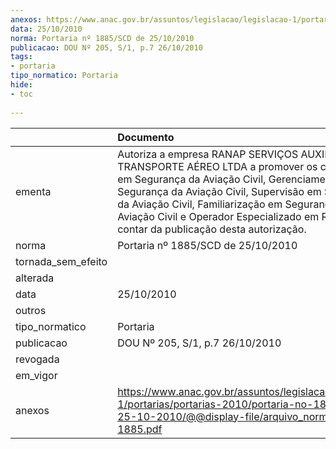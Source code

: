 ```yaml
---
anexos: https://www.anac.gov.br/assuntos/legislacao/legislacao-1/portarias/portarias-2010/portaria-no-1885-scd-de-25-10-2010/@@display-file/arquivo_norma/PA2010-1885.pdf
data: 25/10/2010
norma: Portaria nº 1885/SCD de 25/10/2010
publicacao: DOU Nº 205, S/1, p.7 26/10/2010
tags:
- portaria
tipo_normatico: Portaria
hide: 
- toc 
 
---
```


|                    | Documento                                                                                                                                                                                                                                                                                                                                           |
|:-------------------|:----------------------------------------------------------------------------------------------------------------------------------------------------------------------------------------------------------------------------------------------------------------------------------------------------------------------------------------------------|
| ementa             | Autoriza a empresa RANAP SERVIÇOS AUXILIARES DE TRANSPORTE AÉREO LTDA a promover os cursos Básico em Segurança da Aviação Civil, Gerenciamento em Segurança da Aviação Civil, Supervisão em Segurança da Aviação Civil, Familiarização em Segurança da Aviação Civil e Operador Especializado em Raios-X, a contar da publicação desta autorização. |
| norma              | Portaria nº 1885/SCD de 25/10/2010                                                                                                                                                                                                                                                                                                                  |
| tornada_sem_efeito |                                                                                                                                                                                                                                                                                                                                                     |
| alterada           |                                                                                                                                                                                                                                                                                                                                                     |
| data               | 25/10/2010                                                                                                                                                                                                                                                                                                                                          |
| outros             |                                                                                                                                                                                                                                                                                                                                                     |
| tipo_normatico     | Portaria                                                                                                                                                                                                                                                                                                                                            |
| publicacao         | DOU Nº 205, S/1, p.7 26/10/2010                                                                                                                                                                                                                                                                                                                     |
| revogada           |                                                                                                                                                                                                                                                                                                                                                     |
| em_vigor           |                                                                                                                                                                                                                                                                                                                                                     |
| anexos             | https://www.anac.gov.br/assuntos/legislacao/legislacao-1/portarias/portarias-2010/portaria-no-1885-scd-de-25-10-2010/@@display-file/arquivo_norma/PA2010-1885.pdf                                                                                                                                                                                   |